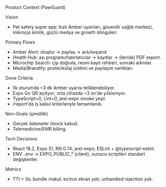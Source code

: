 Product Context (PawGuard)

Vision

- Pet safety super app: hızlı Amber uyarıları, güvenilir sağlık merkezi, mikroçip kimlik,
güçlü medya ve growth döngüleri.

Primary Flows

- Amber Alert: oluştur → paylaş → ack/expand.
- Health Hub: aşı programı/hatırlatıcılar → kayıtlar → (ileride) PDF export.
- Microchip Search: çip doğrula, resmi kayıt rehberi, sonraki adımlar.
- Media/Brandify: poster/kolaj üretimi ve paylaşım varlıkları.

Done Criteria

- İlk oturumda <3 dk Amber uyarısı tetiklenebiliyor.
- Expo Go QR açılıyor; orta cihazda ~3 sn'de yükleniyor.
- TypeScript=0, Lint=0, jest-expo smoke yeşil.
- /report'da iş kabul kriterleriyle tamamlandı.

Non-Goals (şimdilik)

- Gerçek ödemeler (mock kabul).
- Telemedicine/EMR billing.

Tech Decisions

- React 18.2, Expo 51, RN 0.74; jest-expo; ESLint + @typescript-eslint.
- ENV: .env → EXPO_PUBLIC_* (client), sunucu scriptleri standart değişkenler.

Metrics

- TTI < 3s; bundle makul; kırmızı ekran yok; unhandled rejection yok.
